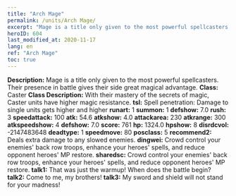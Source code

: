 ```yaml
---
title: "Arch Mage"
permalink: /units/Arch Mage/
excerpt: "Mage is a title only given to the most powerful spellcasters. Their presence in battle gives their side great magical advantage."
heroID: 604
last_modified_at: 2020-11-17
lang: en
ref: "Arch Mage"
toc: true
---
```

 **Description:** Mage is a title only given to the most powerful spellcasters. Their presence in battle gives their side great magical advantage.
 **Class:** Caster
 **Class Description:** With their mastery of the secrets of magic, Caster units have higher magic resistance.
 **tsl:** Spell penetration: Damage to single units gets higher and higher
 **runart:** 1
 **summon:** 1
 **defshow:** 7.0
 **rush:** 3
 **speedattack:** 100
 **atk:** 54.6
 **atkshow:** 4.0
 **attackarea:** 230
 **atkrange:** 300
 **atkspeedshow:** 4
 **defshow:** 7.0
 **score:** 761
 **hp:** 1324.0
 **hpshow:** 8
 **disrdcvol:** -2147483648
 **deadtype:** 1
 **speedmove:** 80
 **posclass:** 5
 **recommend2:** Deals extra damage to any slowed enemies.
 **dingwei:** Crowd control your enemies' back row troops, enhance your heroes' spells, and reduce opponent heroes' MP restore.
 **sharedsc:** Crowd control your enemies' back row troops, enhance your heroes' spells, and reduce opponent heroes' MP restore.
 **talk1:** That was just the warmup! When does the battle begin?
 **talk2:** Come to me, my brothers!
 **talk3:** My sword and shield will not stand for your madness!
